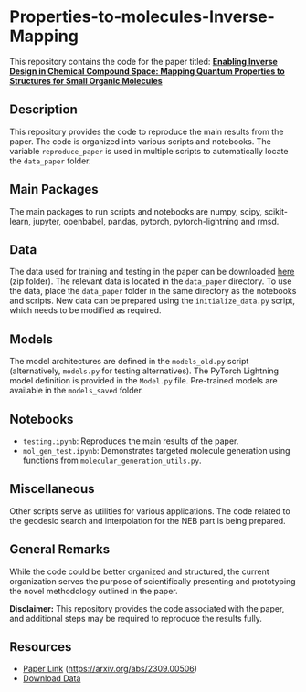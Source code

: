 # Properties-to-molecules-Inverse-Mapping

This repository contains the code for the paper titled: [**Enabling Inverse Design in Chemical Compound Space: Mapping Quantum Properties to Structures for Small Organic Molecules**](https://arxiv.org/abs/2309.00506)

## Description

This repository provides the code to reproduce the main results from the paper. The code is organized into various scripts and notebooks. The variable `reproduce_paper` is used in multiple scripts to automatically locate the `data_paper` folder.

## Main Packages

The main packages to run scripts and notebooks are numpy, scipy, scikit-learn, jupyter, openbabel, pandas, pytorch, pytorch-lightning and rmsd.

## Data

The data used for training and testing in the paper can be downloaded [here](https://drive.google.com/file/d/19r1UIPgTiZCVxR-o2u-EYe-H-puyggSn/view?usp=sharing) (zip folder). The relevant data is located in the `data_paper` directory. To use the data, place the `data_paper` folder in the same directory as the notebooks and scripts. New data can be prepared using the `initialize_data.py` script, which needs to be modified as required.

## Models

The model architectures are defined in the `models_old.py` script (alternatively, `models.py` for testing alternatives). The PyTorch Lightning model definition is provided in the `Model.py` file. Pre-trained models are available in the `models_saved` folder.

## Notebooks

- `testing.ipynb`: Reproduces the main results of the paper.
- `mol_gen_test.ipynb`: Demonstrates targeted molecule generation using functions from `molecular_generation_utils.py`.

## Miscellaneous

Other scripts serve as utilities for various applications. The code related to the geodesic search and interpolation for the NEB part is being prepared.

## General Remarks

While the code could be better organized and structured, the current organization serves the purpose of scientifically presenting and prototyping the novel methodology outlined in the paper.

**Disclaimer:** This repository provides the code associated with the paper, and additional steps may be required to reproduce the results fully.

## Resources

- [Paper Link](#) (https://arxiv.org/abs/2309.00506)
- [Download Data](https://drive.google.com/file/d/19r1UIPgTiZCVxR-o2u-EYe-H-puyggSn/view?usp=sharing)
